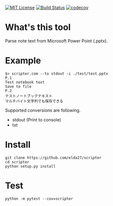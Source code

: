 [![MIT License](https://img.shields.io/badge/license-MIT-blue.svg?style=flat)](LICENSE)
[![Build Status](https://travis-ci.org/elda27/scripter.svg?branch=master)](https://travis-ci.org/elda27/scripter)
[![codecov](https://codecov.io/gh/elda27/scripter/branch/master/graph/badge.svg)](https://codecov.io/gh/elda27/scripter)
# What's this tool
Parse note text from Microsoft Power Point (.pptx).

# Example
```shell
$> scripter.com --to stdout -i ./test/test.pptx
P.1
Test notebook text
Save to file
P.2
テストノートブックテキスト
マルチバイト文字列でも保存できる
```

Supported conversions are following.

- stdout (Print to console)
- txt

# Install
<!-- ```shell
pip install scripter
```

or -->

```shell
git clone https://github.com/elda27/scripter
cd scripter
python setup.py install
```

# Test
```shell
python -m pytest --cov=scripter
```
